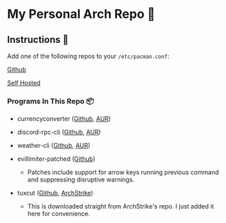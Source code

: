 # My Personal Arch Repo 🐧

## Instructions 📝
Add one of the following repos to your `/etc/pacman.conf`:


[Github](./Github.md)


[Self Hosted](./SelfHosted.md)


### Programs In This Repo 📦
* currencyconverter ([Github](https://github.com/Rayrsn/currencyConverter), [AUR](https://aur.archlinux.org/packages/currencyconverter))

* discord-rpc-cli ([Github](https://github.com/Rayrsn/discord-rpc-cli), [AUR](https://aur.archlinux.org/packages/discord-rpc-cli))

* weather-cli ([Github](https://github.com/Rayrsn/weather-cli), [AUR](https://aur.archlinux.org/packages/weather-cli))

* evillimiter-patched ([Github](https://github.com/Rayrsn/evillimiter))
  * Patches include support for arrow keys running previous command and suppressing disruptive warnings.

* tuxcut ([Github](https://github.com/a-atalla/tuxcut), [ArchStrike](https://archlinux.pkgs.org/rolling/archstrike-x86_64/tuxcut-6.1-3-any.pkg.tar.xz.html))
  * This is downloaded straight from ArchStrike's repo. I just added it here for convenience.